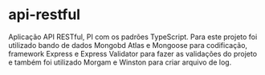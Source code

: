 # api-restful

Aplicação API RESTful, PI com os padrões TypeScript. 
Para este projeto foi utilizado bando de dados Mongobd Atlas e Mongoose para codificação, framework Express e Express Validator para fazer as validações do projeto e também foi utilizado Morgam e Winston para criar arquivo de log.
